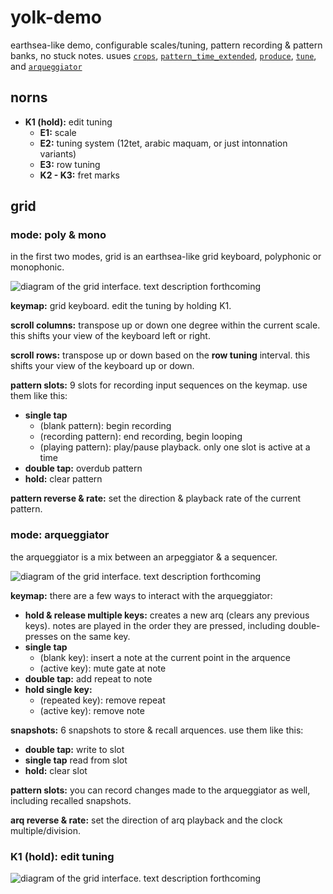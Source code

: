 # yolk-demo

earthsea-like demo, configurable scales/tuning, pattern recording & pattern banks, no stuck notes. usues [`crops`](https://github.com/andr-ew/crops), [`pattern_time_extended`](https://github.com/andr-ew/pattern_time_extended), [`produce`](https://github.com/andr-ew/produce), [`tune`](https://github.com/andr-ew/tune), and [`arqueggiator`](https://github.com/andr-ew/arqueggiator)

## norns

- **K1 (hold):** edit tuning
  - **E1:** scale
  - **E2:** tuning system (12tet, arabic maquam, or just intonnation variants)
  - **E3:** row tuning
  - **K2 - K3:** fret marks
 
## grid

### mode: poly & mono

in the first two modes, grid is an earthsea-like grid keyboard, polyphonic or monophonic.

![diagram of the grid interface. text description forthcoming](/lib/doc/grid_poly_mono.png)

**keymap:** grid keyboard. edit the tuning by holding K1.

**scroll columns:** transpose up or down one degree within the current scale. this shifts your view of the keyboard left or right.

**scroll rows:** transpose up or down based on the **row tuning** interval. this shifts your view of the keyboard up or down.

**pattern slots:** 9 slots for recording input sequences on the keymap. use them like this:

- **single tap**
  - (blank pattern): begin recording
  - (recording pattern): end recording, begin looping
  - (playing pattern): play/pause playback. only one slot is active at a time
- **double tap:** overdub pattern
- **hold:** clear pattern

**pattern reverse & rate:** set the direction & playback rate of the current pattern.

### mode: arqueggiator

the arqueggiator is a mix between an arpeggiator & a sequencer.

![diagram of the grid interface. text description forthcoming](/lib/doc/grid_arq.png)

**keymap:** there are a few ways to interact with the arqueggiator:

- **hold & release multiple keys:** creates a new arq (clears any previous keys). notes are played in the order they are pressed, including double-presses on the same key.
- **single tap**
   - (blank key): insert a note at the current point in the arquence
   - (active key): mute gate at note
- **double tap:** add repeat to note
- **hold single key:**
   - (repeated key): remove repeat
   - (active key): remove note

**snapshots:** 6 snapshots to store & recall arquences. use them like this:

- **double tap:** write to slot
- **single tap** read from slot
- **hold:** clear slot

**pattern slots:** you can record changes made to the arqueggiator as well, including recalled snapshots.

**arq reverse & rate:** set the direction of arq playback and the clock multiple/division.

### K1 (hold): edit tuning

![diagram of the grid interface. text description forthcoming](/lib/doc/grid_scale.png)
